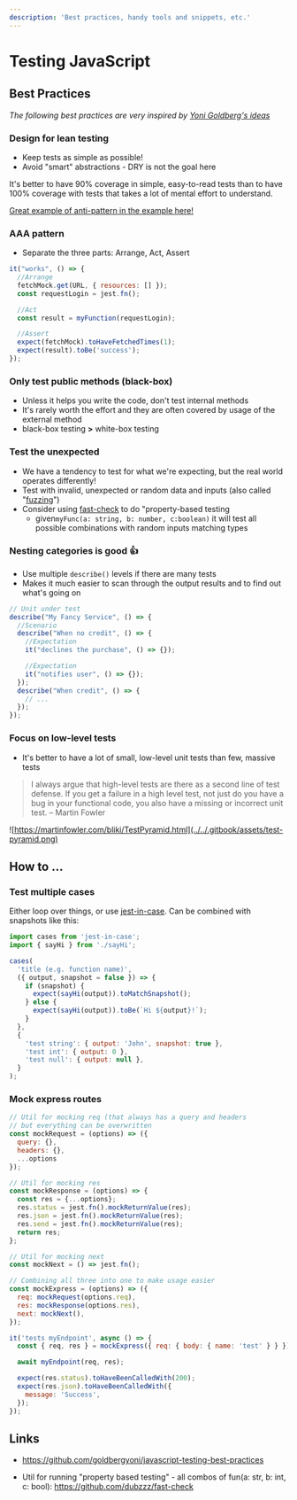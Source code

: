 ```yaml
---
description: 'Best practices, handy tools and snippets, etc.'
---
```


# Testing JavaScript

## Best Practices

_The following best practices are very inspired by_ [_Yoni Goldberg's ideas_](https://github.com/goldbergyoni/javascript-testing-best-practices)

### Design for lean testing

* Keep tests as simple as possible!
* Avoid "smart" abstractions - DRY is not the goal here

It's better to have 90% coverage in simple, easy-to-read tests than to have 100% coverage with tests that takes a lot of mental effort to understand.

[Great example of anti-pattern in the example here!](https://github.com/goldbergyoni/javascript-testing-best-practices#-%EF%B8%8F13-describe-expectations-in-a-product-language-use-bdd-style-assertions)

### AAA pattern

* Separate the three parts: Arrange, Act, Assert

```javascript
it("works", () => {
  //Arrange
  fetchMock.get(URL, { resources: [] });
  const requestLogin = jest.fn();

  //Act
  const result = myFunction(requestLogin);

  //Assert
  expect(fetchMock).toHaveFetchedTimes(1);
  expect(result).toBe('success');
});


```



### Only test public methods \(black-box\)

* Unless it helps you write the code, don't test internal methods
* It's rarely worth the effort and they are often covered by usage of the external method
* black-box testing **&gt;** white-box testing



### Test the unexpected

* We have a tendency to test for what we're expecting, but the real world operates differently!
* Test with invalid, unexpected or random data and inputs \(also called "[fuzzing](https://en.wikipedia.org/wiki/Fuzzing)"\)
* Consider using [fast-check](https://github.com/dubzzz/fast-check) to do "property-based testing
  * given`myFunc(a: string, b: number, c:boolean)` it will test all possible combinations with random inputs matching types

### Nesting categories is good 👍

* Use multiple `describe()` levels if there are many tests
* Makes it much easier to scan through the output results and to find out what's going on

```javascript
// Unit under test
describe("My Fancy Service", () => {
  //Scenario
  describe("When no credit", () => {
    //Expectation
    it("declines the purchase", () => {});

    //Expectation
    it("notifies user", () => {});
  });
  describe("When credit", () => {
    // ...
  });
});
```

### Focus on low-level tests

* It's better to have a lot of small, low-level unit tests than few, massive tests

> I always argue that high-level tests are there as a second line of test defense. If you get a failure in a high level test, not just do you have a bug in your functional code, you also have a missing or incorrect unit test. – Martin Fowler

![https://martinfowler.com/bliki/TestPyramid.html](../../.gitbook/assets/test-pyramid.png)


## How to ...

### Test multiple cases

Either loop over things, or use [jest-in-case](https://github.com/atlassian/jest-in-case). 
Can be combined with snapshots like this:

```javascript
import cases from 'jest-in-case';
import { sayHi } from './sayHi';

cases(
  'title (e.g. function name)',
  ({ output, snapshot = false }) => {
    if (snapshot) {
      expect(sayHi(output)).toMatchSnapshot();
    } else {
      expect(sayHi(output)).toBe(`Hi ${output}!`);
    }
  },
  {
    'test string': { output: 'John', snapshot: true },
    'test int': { output: 0 },
    'test null': { output: null },
  }
);
```



### Mock express routes

```javascript
// Util for mocking req (that always has a query and headers
// but everything can be overwritten
const mockRequest = (options) => ({ 
  query: {}, 
  headers: {}, 
  ...options 
});

// Util for mocking res
const mockResponse = (options) => {
  const res = {...options};
  res.status = jest.fn().mockReturnValue(res);
  res.json = jest.fn().mockReturnValue(res);
  res.send = jest.fn().mockReturnValue(res);
  return res;
};

// Util for mocking next
const mockNext = () => jest.fn();

// Combining all three into one to make usage easier
const mockExpress = (options) => ({
  req: mockRequest(options.req),
  res: mockResponse(options.res),
  next: mockNext(),
});

it('tests myEndpoint', async () => {
  const { req, res } = mockExpress({ req: { body: { name: 'test' } } });

  await myEndpoint(req, res);

  expect(res.status).toHaveBeenCalledWith(200);
  expect(res.json).toHaveBeenCalledWith({
    message: 'Success',
  });
});
```

## Links

- https://github.com/goldbergyoni/javascript-testing-best-practices

- Util for running "property based testing" - all combos of fun(a: str, b: int, c: bool): https://github.com/dubzzz/fast-check


